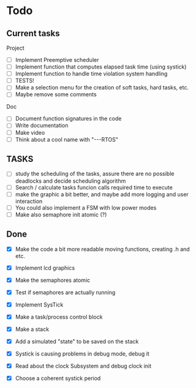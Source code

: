 # Todo

## Current tasks

Project
- [ ] Implement Preemptive scheduler 
- [ ] Implement function that computes elapsed task time (using systick)
- [ ] Implement function to handle time violation system handling
- [ ] TESTS!
- [ ] Make a selection menu for the creation of soft tasks, hard tasks, etc.
- [ ] Maybe remove some comments

Doc
- [ ] Document function signatures in the code
- [ ] Write documentation
- [ ] Make video
- [ ] Think about a cool name with "---RTOS" 

## TASKS
- [ ] study the scheduling of the tasks, assure there are no possible deadlocks and decide scheduling algorithm
- [ ] Search / calculate tasks funcion calls required time to execute 
- [ ] make the graphic a bit better, and maybe add more logging and user interaction
- [ ] You could also implement a FSM with low power modes
- [ ] Make also semaphore init atomic (?)

## Done
- [x] Make the code a bit more readable moving functions, creating .h and etc.
- [x] Implement lcd graphics
- [x] Make the semaphores atomic
- [x] Test if semaphores are actually running
- [x] Implement SysTick
- [x] Make a task/process control block
- [x] Make a stack
- [x] Add a simulated "state" to be saved on the stack
- [x] Systick is causing problems in debug mode, debug it
- [x] Read about the clock Subsystem and debug clock init
- [x] Choose a coherent systick period










